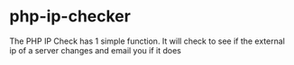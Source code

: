 # php-ip-checker
The PHP IP Check has 1 simple function. It will check to see if the external ip of a server changes and email you if it does
